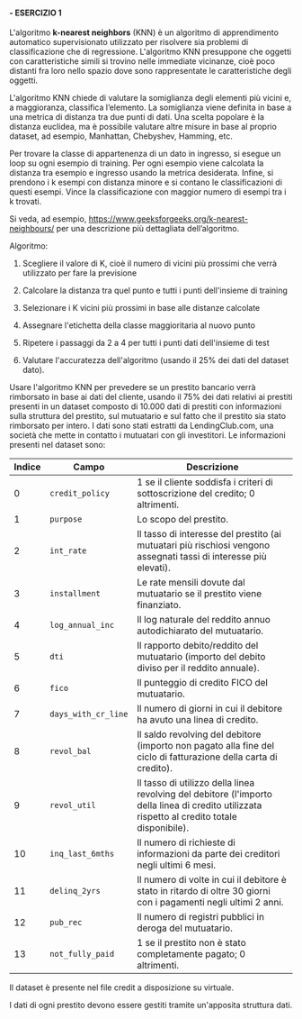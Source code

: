 #### - ESERCIZIO 1
L'algoritmo **k-nearest neighbors** (KNN) è un algoritmo di apprendimento automatico supervisionato utilizzato per risolvere sia problemi di classificazione che di regressione. L'algoritmo KNN presuppone che oggetti con caratteristiche simili si trovino nelle immediate vicinanze, cioè poco distanti fra loro nello spazio dove sono rappresentate le caratteristiche degli oggetti.

L'algoritmo KNN chiede di valutare la somiglianza degli elementi più vicini e, a maggioranza, classifica l’elemento. La somiglianza viene definita in base a una metrica di distanza tra due punti di dati. Una scelta popolare è la distanza euclidea, ma è possibile valutare altre misure in base al proprio dataset, ad esempio, Manhattan, Chebyshev, Hamming, etc.

Per trovare la classe di appartenenza di un dato in ingresso, si esegue un loop su ogni esempio di training. Per ogni esempio viene calcolata la distanza tra esempio e ingresso usando la metrica desiderata. Infine, si prendono i k esempi con distanza minore e si contano le classificazioni di questi esempi. Vince la classificazione con maggior numero di esempi tra i k trovati.

Si veda, ad esempio, https://www.geeksforgeeks.org/k-nearest-neighbours/ per una descrizione più dettagliata dell’algoritmo.

Algoritmo:

1. Scegliere il valore di K, cioè il numero di vicini più prossimi che verrà utilizzato per fare la previsione

2. Calcolare la distanza tra quel punto e tutti i punti dell'insieme di training

3. Selezionare i K vicini più prossimi in base alle distanze calcolate

4. Assegnare l'etichetta della classe maggioritaria al nuovo punto

5. Ripetere i passaggi da 2 a 4 per tutti i punti dati dell'insieme di test

6. Valutare l'accuratezza dell'algoritmo (usando il 25% dei dati del dataset dato).

Usare l'algoritmo KNN per prevedere se un prestito bancario verrà rimborsato in base ai dati del cliente, usando il 75% dei dati relativi ai prestiti presenti in un dataset composto di 10.000 dati di prestiti con informazioni sulla struttura del prestito, sul mutuatario e sul fatto che il prestito sia stato rimborsato per intero. I dati sono stati estratti da LendingClub.com, una società che mette in contatto i mutuatari con gli investitori. Le informazioni presenti nel dataset sono:

| Indice | Campo             | Descrizione                                                                                                                                   |
|--------|-------------------|-----------------------------------------------------------------------------------------------------------------------------------------------|
| 0      | `credit_policy`     | 1 se il cliente soddisfa i criteri di sottoscrizione del credito; 0 altrimenti.                                                               |
| 1      | `purpose`           | Lo scopo del prestito.                                                                                                                        |
| 2      | `int_rate`          | Il tasso di interesse del prestito (ai mutuatari più rischiosi vengono assegnati tassi di interesse più elevati).                             |
| 3      | `installment`       | Le rate mensili dovute dal mutuatario se il prestito viene finanziato.                                                                        |
| 4      | `log_annual_inc`    | Il log naturale del reddito annuo autodichiarato del mutuatario.                                                                              |
| 5      | `dti`               | Il rapporto debito/reddito del mutuatario (importo del debito diviso per il reddito annuale).                                                 |
| 6      | `fico`              | Il punteggio di credito FICO del mutuatario.                                                                                                  |
| 7      | `days_with_cr_line` | Il numero di giorni in cui il debitore ha avuto una linea di credito.                                                                         |
| 8      | `revol_bal`         | Il saldo revolving del debitore (importo non pagato alla fine del ciclo di fatturazione della carta di credito).                              |
| 9      | `revol_util`        | Il tasso di utilizzo della linea revolving del debitore (l'importo della linea di credito utilizzata rispetto al credito totale disponibile). |
| 10     | `inq_last_6mths`    | Il numero di richieste di informazioni da parte dei creditori negli ultimi 6 mesi.                                                            |
| 11     | `delinq_2yrs`       | Il numero di volte in cui il debitore è stato in ritardo di oltre 30 giorni con i pagamenti negli ultimi 2 anni.                              |
| 12     | `pub_rec`           | Il numero di registri pubblici in deroga del mutuatario.                                                                                      |
| 13     | `not_fully_paid`    | 1 se il prestito non è stato completamente pagato; 0 altrimenti.                                                                              |

Il dataset è presente nel file credit a disposizione su virtuale.

I dati di ogni prestito devono essere gestiti tramite un'apposita struttura dati.

